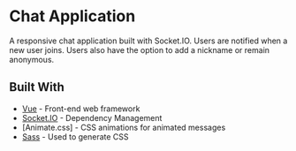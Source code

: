 # Chat Application
A responsive chat application built with Socket.IO. Users are notified when a new user joins. Users also have the option to add a nickname or remain anonymous. 

## Built With

* [Vue](https://vuejs.org/v2/guide/) - Front-end web framework
* [Socket.IO](https://socket.io/) - Dependency Management
* [Animate.css] - CSS animations for animated messages
* [Sass](https://sass-lang.com/) - Used to generate CSS 
